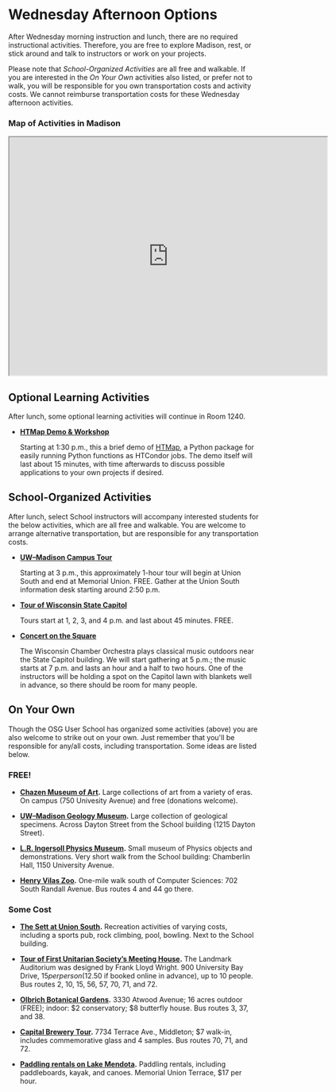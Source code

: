 # Wednesday Afternoon Options

After Wednesday morning instruction and lunch, there are no required instructional activities.  Therefore, you are free
to explore Madison, rest, or stick around and talk to instructors or work on your projects.

Please note that *School-Organized Activities* are all free and walkable.  If you are interested in the *On Your Own*
activities also listed, or prefer not to walk, you will be responsible for you own transportation costs and activity
costs.  We cannot reimburse transportation costs for these Wednesday afternoon activities.

### Map of Activities in Madison

<iframe src="https://www.google.com/maps/d/embed?mid=1ew0m9axz6aRgoZVzzulm5iKtPV8" width="640" height="480"></iframe>

## Optional Learning Activities

After lunch, some optional learning activities will continue in Room 1240.

-   **[HTMap Demo & Workshop](https://github.com/htcondor/htmap)**

    Starting at 1:30 p.m., this a brief demo of [HTMap](https://github.com/htcondor/htmap), 
    a Python package for easily running Python functions as HTCondor jobs.
    The demo itself will last about 15 minutes, 
    with time afterwards to discuss possible applications to your own projects if desired.

## School-Organized Activities

After lunch, select School instructors will accompany interested students for the below activities, which are all free
and walkable.  You are welcome to arrange alternative transportation, but are responsible for any transportation costs.

-   **[UW&ndash;Madison Campus Tour](https://info.wisc.edu/campus-tours/)**

    Starting at 3 p.m., this approximately 1-hour tour will begin at Union South and end at Memorial Union.  FREE.
    Gather at the Union South information desk starting around 2:50 p.m.

-   **[Tour of Wisconsin State Capitol](http://tours.wisconsin.gov/)**

    Tours start at 1, 2, 3, and 4 p.m. and last about 45 minutes.  FREE.  <!-- An instructor will lead a group walk to
    the Capitol after the UW Campus Tour, or just meet at the Capitol main desk before the tour. -->

-   **[Concert on the Square](https://wisconsinchamberorchestra.org/performance-listing/category/concerts-on-the-square/)**

    The Wisconsin Chamber Orchestra plays classical music outdoors near the State Capitol building.  We will start
    gathering at 5 p.m.; the music starts at 7 p.m. and lasts an hour and a half to two hours.  One of the instructors
    will be holding a spot on the Capitol lawn with blankets well in advance, so there should be room for many people.

## On Your Own

Though the OSG User School has organized some activities (above) you are also welcome to strike out on your own.  Just
remember that you'll be responsible for any/all costs, including transportation.  Some ideas are listed below.

### FREE!

-   **[Chazen Museum of Art](https://www.chazen.wisc.edu).** Large collections of art from a variety of eras.  On campus
    (750 Univesity Avenue) and free (donations welcome).

-   **[UW–Madison Geology Museum](https://geoscience.wisc.edu/museum/).** Large collection of geological specimens.
    Across Dayton Street from the School building (1215 Dayton Street).

-   **[L.R. Ingersoll Physics Museum](https://www.physics.wisc.edu/ingersollmuseum).** Small museum of Physics objects
    and demonstrations.  Very short walk from the School building: Chamberlin Hall, 1150 University Avenue.

-   **[Henry Vilas Zoo](https://www.vilaszoo.org/).** One-mile walk south of Computer Sciences: 702 South Randall
    Avenue.  Bus routes 4 and 44 go there.

### Some Cost

-   **[The Sett at Union South](https://union.wisc.edu/visit/union-south/the-sett-at-union-south/).** Recreation
    activities of varying costs, including a sports pub, rock climbing, pool, bowling.  Next to the School building.

-   **[Tour of First Unitarian Society’s Meeting House](https://fusmadison.org/welcome/meeting-house/tours/).** The
    Landmark Auditorium was designed by Frank Lloyd Wright.  900 University Bay Drive, $15 per person ($12.50 if booked
    online in advance), up to 10 people.  Bus routes 2, 10, 15, 56, 57, 70, 71, and 72.

-   **[Olbrich Botanical Gardens](http://www.olbrich.org/).** 3330 Atwood Avenue; 16 acres outdoor (FREE); indoor: $2
    conservatory; $8 butterfly house.  Bus routes 3, 37, and 38.

-   **[Capital Brewery Tour](https://www.capitalbrewery.com).** 7734 Terrace Ave., Middleton; $7 walk-in, includes
    commemorative glass and 4 samples.  Bus routes 70, 71, and 72.

-   **[Paddling rentals on Lake Mendota](https://union.wisc.edu/events-and-activities/outdoor-uw/outdoor-rentals/paddling-rentals/).**
    Paddling rentals, including paddleboards, kayak, and canoes.  Memorial Union Terrace, $17 per hour.
